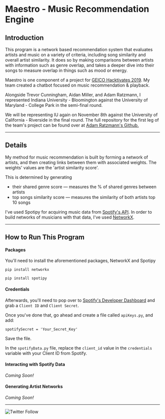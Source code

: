 # Maestro - Music Recommendation Engine

## Introduction

This program is a network based recommendation system that evaluates artists and music on a variety of criteria, including song similarity and overall artist similarity. It does so by making comparisons between artists with information such as genre overlap, and takes a deeper dive into their songs to measure overlap in things such as mood or energy. 

Maestro is one component of a project for [GEICO Hacktivates 2019](https://www.geico.com/geicohacktivates/). My team created a chatbot focused on music recommendation & playback. 

Alongside Trevor Cunningham, Aidan Miller, and Adam Ratzmann, I represented Indiana University - Bloomington against the University of Maryland - College Park in the semi-final round. 

We will be representing IU again on November 8th against the University of California - Riverside in the final round. The full repository for the first leg of the team's project can be found over at [Adam Ratzmann's Github.](https://github.com/adamint/geico-hackathon-kotlin)

___

## Details

My method for music recommendation is built by forming a network of artists, and then creating links between them with associated weights. The weights' values are the 'artist similarity score'. 

This is determined by generating 

- their shared genre score  — measures the % of shared genres between artists
- top songs similarity score — measures the similarity of both artists top 10 songs 

I've used Spotipy for acquiring music data from [Spotify's API](https://developer.spotify.com). In order to build networks of musicians with that data, I've used [NetworkX](https://networkx.github.io).

---

## How to Run This Program

#### Packages

You'll need to install the aforementioned packages, NetworkX and Spotipy 

`pip install networkx`

`pip install spotipy`

#### Credentials

Afterwards, you'll need to pop over to [Spotify's Developer Dashboard](https://developer.spotify.com/dashboard/) and grab a `Client ID` and `Client Secret`.

Once you've done that, go ahead and create a file called `apiKeys.py`, and add:

`spotifySecret = 'Your_Secret_Key'`

Save the file.

In the `spotifyData.py` file, replace the `client_id` value in the `credentials` variable with your Client ID from Spotify. 

#### Interacting with Spotify Data

*Coming Soon!*

#### Generating Artist Networks

*Coming Soon!*


---

![Twitter Follow](https://img.shields.io/twitter/follow/templvr?color=%2368299B&label=khalea&logoColor=%23000000&style=social)